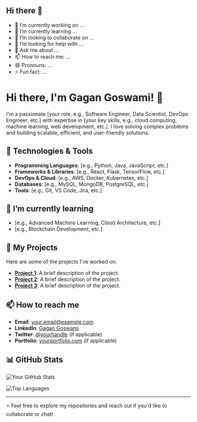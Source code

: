 ## Hi there 👋

- 🔭 I’m currently working on ...
- 🌱 I’m currently learning ...
- 👯 I’m looking to collaborate on ...
- 🤔 I’m looking for help with ...
- 💬 Ask me about ...
- 📫 How to reach me: ...
- 😄 Pronouns: ...
- ⚡ Fun fact: ...


# Hi there, I'm Gagan Goswami! 👋

I'm a passionate [your role, e.g., Software Engineer, Data Scientist, DevOps Engineer, etc.] with expertise in [your key skills, e.g., cloud computing, machine learning, web development, etc.]. I love solving complex problems and building scalable, efficient, and user-friendly solutions.

## 🔧 Technologies & Tools
- **Programming Languages**: [e.g., Python, Java, JavaScript, etc.]
- **Frameworks & Libraries**: [e.g., React, Flask, TensorFlow, etc.]
- **DevOps & Cloud**: [e.g., AWS, Docker, Kubernetes, etc.]
- **Databases**: [e.g., MySQL, MongoDB, PostgreSQL, etc.]
- **Tools**: [e.g., Git, VS Code, Jira, etc.]

## 🌱 I’m currently learning
- [e.g., Advanced Machine Learning, Cloud Architecture, etc.]
- [e.g., Blockchain Development, etc.]

## 🚀 My Projects
Here are some of the projects I've worked on:
- **[Project 1](https://github.com/yourusername/project1)**: A brief description of the project.
- **[Project 2](https://github.com/yourusername/project2)**: A brief description of the project.
- **[Project 3](https://github.com/yourusername/project3)**: A brief description of the project.

## 📫 How to reach me
- **Email**: [your.email@example.com](mailto:your.email@example.com)
- **LinkedIn**: [Gagan Goswami](https://www.linkedin.com/in/gagangoswami/)
- **Twitter**: [@yourhandle](https://twitter.com/yourhandle) (if applicable)
- **Portfolio**: [yourportfolio.com](https://yourportfolio.com) (if applicable)

## 📊 GitHub Stats
![Your GitHub Stats](https://github-readme-stats.vercel.app/api?username=GaganGoswami&show_icons=true&theme=radical)

![Top Languages](https://github-readme-stats.vercel.app/api/top-langs/?username=GaganGoswami&layout=compact&theme=radical)

---

⭐️ Feel free to explore my repositories and reach out if you'd like to collaborate or chat!
